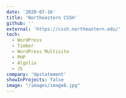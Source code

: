 ```yaml
---
date: '2020-07-16'
title: 'Northeastern CSSH'
github: ''
external: 'https://cssh.northeastern.edu/'
tech:
  - WordPress
  - Timber
  - WordPress Multisite
  - PHP
  - Algolia
  - JS
company: 'Upstatement'
showInProjects: false
image: "/images/image8.jpg"
---
```

